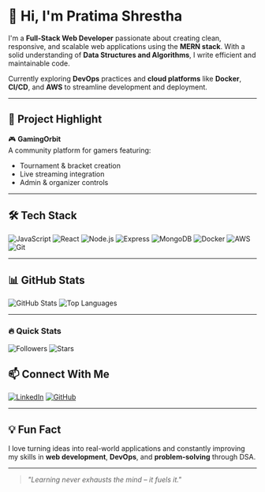 # 👋 Hi, I'm Pratima Shrestha

I'm a **Full-Stack Web Developer** passionate about creating clean, responsive, and scalable web applications using the **MERN stack**. With a solid understanding of **Data Structures and Algorithms**, I write efficient and maintainable code.

Currently exploring **DevOps** practices and **cloud platforms** like **Docker**, **CI/CD**, and **AWS** to streamline development and deployment.

---

## 🚀 Project Highlight

🎮 **GamingOrbit**  
A community platform for gamers featuring:
- Tournament & bracket creation  
- Live streaming integration  
- Admin & organizer controls

---

## 🛠 Tech Stack

![JavaScript](https://img.shields.io/badge/JavaScript-F7DF1E?style=flat&logo=javascript&logoColor=black)
![React](https://img.shields.io/badge/React-61DAFB?style=flat&logo=react&logoColor=black)
![Node.js](https://img.shields.io/badge/Node.js-339933?style=flat&logo=node.js&logoColor=white)
![Express](https://img.shields.io/badge/Express.js-000000?style=flat&logo=express&logoColor=white)
![MongoDB](https://img.shields.io/badge/MongoDB-47A248?style=flat&logo=mongodb&logoColor=white)
![Docker](https://img.shields.io/badge/Docker-2496ED?style=flat&logo=docker&logoColor=white)
![AWS](https://img.shields.io/badge/AWS-FF9900?style=flat&logo=amazonaws&logoColor=white)
![Git](https://img.shields.io/badge/Git-F05032?style=flat&logo=git&logoColor=white)

---

## 📊 GitHub Stats

![GitHub Stats](https://github-stats-alpha.vercel.app/api?username=pratimashrestha1&show_icons=true&theme=radical)
![Top Languages](https://github-stats-alpha.vercel.app/api/top-langs/?username=pratimashrestha1&layout=compact&theme=radical)

---

### 🔥 Quick Stats

![Followers](https://img.shields.io/github/followers/pratimashrestha1?label=Followers&style=social)
![Stars](https://img.shields.io/github/stars/pratimashrestha1?label=Stars&style=social)


## 📫 Connect With Me

[![LinkedIn](https://img.shields.io/badge/LinkedIn-blue?style=flat&logo=linkedin&logoColor=white)](https://www.linkedin.com/in/pratima-shrestha-225494229/)
[![GitHub](https://img.shields.io/badge/GitHub-181717?style=flat&logo=github&logoColor=white)](https://github.com/pratimashrestha1)

---

## 💡 Fun Fact

I love turning ideas into real-world applications and constantly improving my skills in **web development**, **DevOps**, and **problem-solving** through DSA.

---

> *"Learning never exhausts the mind – it fuels it."*


